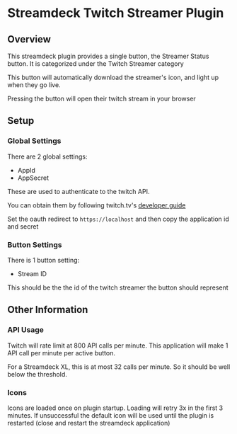 # Streamdeck Twitch Streamer Plugin

## Overview

This streamdeck plugin provides a single button, the Streamer Status button. It is categorized under the Twitch Streamer category

This button will automatically download the streamer's icon, and light up when they go live.

Pressing the button will open their twitch stream in your browser

## Setup

### Global Settings

There are 2 global settings:

- AppId
- AppSecret

These are used to authenticate to the twitch API.

You can obtain them by following twitch.tv's [developer guide](https://dev.twitch.tv/docs/authentication/#registration)

Set the oauth redirect to `https://localhost` and then copy the application id and secret

### Button Settings

There is 1 button setting:

- Stream ID

This should be the the id of the twitch streamer the button should represent

## Other Information

### API Usage

Twitch will rate limit at 800 API calls per minute. This application will make 1 API call per minute per active button.

For a Streamdeck XL, this is at most 32 calls per minute. So it should be well below the threshold.

### Icons

Icons are loaded once on plugin startup. Loading will retry 3x in the first 3 minutes. If unsuccessful the default icon will be used until the plugin is restarted (close and restart the streamdeck application)